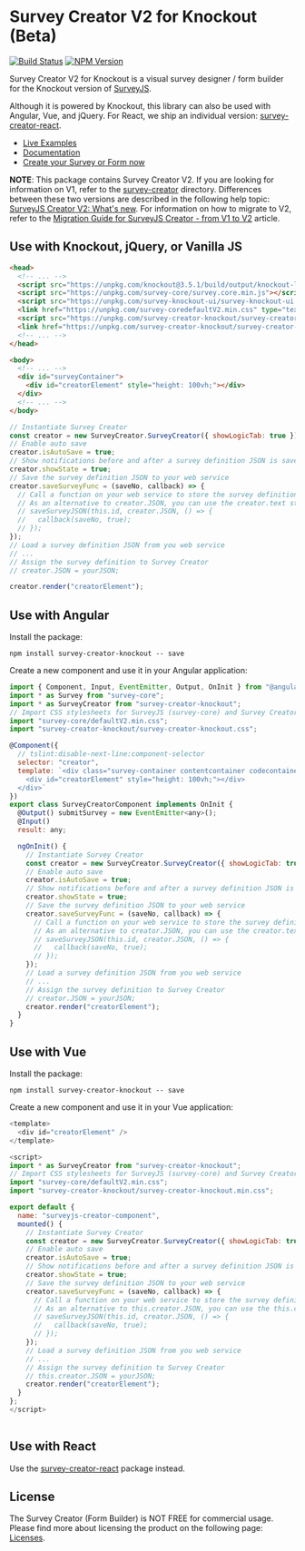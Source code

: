 # Survey Creator V2 for Knockout (Beta)

[![Build Status](https://dev.azure.com/SurveyJS/SurveyJS%20Integration%20Tests/_apis/build/status/SurveyJS%20Creator?branchName=master)](https://dev.azure.com/SurveyJS/SurveyJS%20Integration%20Tests/_build/latest?definitionId=8&branchName=master)
<a href="https://www.npmjs.com/package/survey-creator"><img alt="NPM Version" src="https://img.shields.io/npm/v/survey-creator.svg" data-canonical-src="https://img.shields.io/npm/v/survey-creator.svg" style="max-width:100%;"></a>

Survey Creator V2 for Knockout is a visual survey designer / form builder for the Knockout version of [SurveyJS](https://github.com/surveyjs/survey-library).

Although it is powered by Knockout, this library can also be used with Angular, Vue, and jQuery. For React, we ship an individual version: [survey-creator-react](./packages/survey-creator-react).

- [Live Examples](https://surveyjs.io/Examples/Survey-Creator?platform=KnockoutjsV2)
- [Documentation](https://surveyjs.io/Documentation/Survey-Creator)
- [Create your Survey or Form now](https://surveyjs.io/create-survey-v2)

**NOTE**: This package contains Survey Creator V2. If you are looking for information on V1, refer to the [survey-creator](./packages/survey-creator) directory. Differences between these two versions are described in the following help topic: [SurveyJS Creator V2: What's new](https://surveyjs.io/Documentation/Survey-Creator?id=Creator-V2-Whats-New). For information on how to migrate to V2, refer to the [Migration Guide for SurveyJS Creator - from V1 to V2](https://surveyjs.io/Documentation/Survey-Creator?id=Migrate-from-V1-to-V2) article.

## Use with Knockout, jQuery, or Vanilla JS

```html
<head>
  <!-- ... -->
  <script src="https://unpkg.com/knockout@3.5.1/build/output/knockout-latest.js"></script>
  <script src="https://unpkg.com/survey-core/survey.core.min.js"></script>
  <script src="https://unpkg.com/survey-knockout-ui/survey-knockout-ui.min.js"></script>
  <link href="https://unpkg.com/survey-coredefaultV2.min.css" type="text/css" rel="stylesheet"/>
  <script src="https://unpkg.com/survey-creator-knockout/survey-creator-knockout.min.js"></script>
  <link href="https://unpkg.com/survey-creator-knockout/survey-creator-knockout.min.css" type="text/css" rel="stylesheet"/>
  <!-- ... -->
</head>
```

```html
<body>
  <!-- ... -->
  <div id="surveyContainer">
    <div id="creatorElement" style="height: 100vh;"></div>
  </div>
  <!-- ... -->
</body>
```

```js
// Instantiate Survey Creator
const creator = new SurveyCreator.SurveyCreator({ showLogicTab: true });
// Enable auto save
creator.isAutoSave = true;
// Show notifications before and after a survey definition JSON is saved
creator.showState = true;
// Save the survey definition JSON to your web service
creator.saveSurveyFunc = (saveNo, callback) => {
  // Call a function on your web service to store the survey definition JSON
  // As an alternative to creator.JSON, you can use the creator.text string property
  // saveSurveyJSON(this.id, creator.JSON, () => {
  //   callback(saveNo, true);
  // });
});
// Load a survey definition JSON from you web service
// ...
// Assign the survey definition to Survey Creator
// creator.JSON = yourJSON;

creator.render("creatorElement");
```

## Use with Angular

Install the package:

```
npm install survey-creator-knockout -- save
```

Create a new component and use it in your Angular application:

```js
import { Component, Input, EventEmitter, Output, OnInit } from "@angular/core";
import * as Survey from "survey-core";
import * as SurveyCreator from "survey-creator-knockout";
// Import CSS stylesheets for SurveyJS (survey-core) and Survey Creator
import "survey-core/defaultV2.min.css";
import "survey-creator-knockout/survey-creator-knockout.css";

@Component({
  // tslint:disable-next-line:component-selector
  selector: "creator",
  template: `<div class="survey-container contentcontainer codecontainer" id="surveyCreatorContainer">
    <div id="creatorElement" style="height: 100vh;"></div>
  </div>`
})
export class SurveyCreatorComponent implements OnInit {
  @Output() submitSurvey = new EventEmitter<any>();
  @Input()
  result: any;

  ngOnInit() {
    // Instantiate Survey Creator
    const creator = new SurveyCreator.SurveyCreator({ showLogicTab: true });
    // Enable auto save
    creator.isAutoSave = true;
    // Show notifications before and after a survey definition JSON is saved
    creator.showState = true;
    // Save the survey definition JSON to your web service
    creator.saveSurveyFunc = (saveNo, callback) => {
      // Call a function on your web service to store the survey definition JSON
      // As an alternative to creator.JSON, you can use the creator.text string property
      // saveSurveyJSON(this.id, creator.JSON, () => {
      //   callback(saveNo, true);
      // });
    });
    // Load a survey definition JSON from you web service
    // ...
    // Assign the survey definition to Survey Creator
    // creator.JSON = yourJSON;
    creator.render("creatorElement");
  }
}
```

## Use with Vue

Install the package:

```
npm install survey-creator-knockout -- save
```

Create a new component and use it in your Vue application:

```js
<template>
  <div id="creatorElement" />
</template>

<script>
import * as SurveyCreator from "survey-creator-knockout";
// Import CSS stylesheets for SurveyJS (survey-core) and Survey Creator
import "survey-core/defaultV2.min.css";
import "survey-creator-knockout/survey-creator-knockout.min.css";

export default {
  name: "surveyjs-creator-component",
  mounted() {
    // Instantiate Survey Creator
    const creator = new SurveyCreator.SurveyCreator({ showLogicTab: true });
    // Enable auto save
    creator.isAutoSave = true;
    // Show notifications before and after a survey definition JSON is saved
    creator.showState = true;
    // Save the survey definition JSON to your web service
    creator.saveSurveyFunc = (saveNo, callback) => {
      // Call a function on your web service to store the survey definition JSON
      // As an alternative to this.creator.JSON, you can use the this.creator.text string property
      // saveSurveyJSON(this.id, creator.JSON, () => {
      //   callback(saveNo, true);
      // });
    });
    // Load a survey definition JSON from you web service
    // ...
    // Assign the survey definition to Survey Creator
    // this.creator.JSON = yourJSON;
    creator.render("creatorElement");
  }
};
</script>
   
```

## Use with React

Use the [survey-creator-react](./packages/survey-creator-react) package instead.

## License

The Survey Creator (Form Builder) is NOT FREE for commercial usage. Please find more about licensing the product on the following page: [Licenses](http://surveyjs.io/Licenses).
